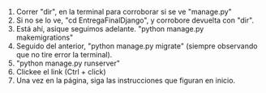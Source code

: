 1. Correr "dir", en la terminal para corroborar si se ve "manage.py"
2. Si no se lo ve, "cd EntregaFinalDjango", y corrobore devuelta con "dir".
3. Está ahí, asique seguimos adelante. "python manage.py makemigrations"
4. Seguido del anterior, "python manage.py migrate" (siempre observando que no tire error la terminal).
5. "python manage.py runserver"
6. Clickee el link (Ctrl + click)
7. Una vez en la página, siga las instrucciones que figuran en inicio.
